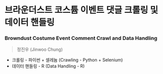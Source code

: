 # 브라운더스트 코스튬 이벤트 댓글 크롤링 및 데이터 핸들링
### Browndust Costume Event Comment Crawl and Data Handling
> 정진우 (Jinwoo Chung)

* 크롤링 - 파이썬 + 셀레늄 (Crawling - Python + Selenium)
* 데이터 핸들링 - R (Data Handling - R)
